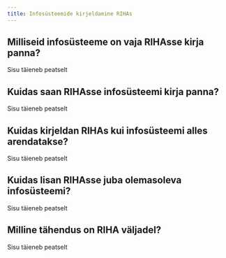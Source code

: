 ```yaml
---
title: Infosüsteemide kirjeldamine RIHAs
---
```


## Milliseid infosüsteeme on vaja RIHAsse kirja panna?
Sisu täieneb peatselt

## Kuidas saan RIHAsse infosüsteemi kirja panna?
Sisu täieneb peatselt

## Kuidas kirjeldan RIHAs kui infosüsteemi alles arendatakse?
Sisu täieneb peatselt

## Kuidas lisan RIHAsse juba olemasoleva infosüsteemi?
Sisu täieneb peatselt

## Milline tähendus on RIHA väljadel?
Sisu täieneb peatselt


